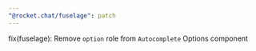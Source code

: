```yaml
---
"@rocket.chat/fuselage": patch
---
```


fix(fuselage): Remove `option` role from `Autocomplete` Options component
